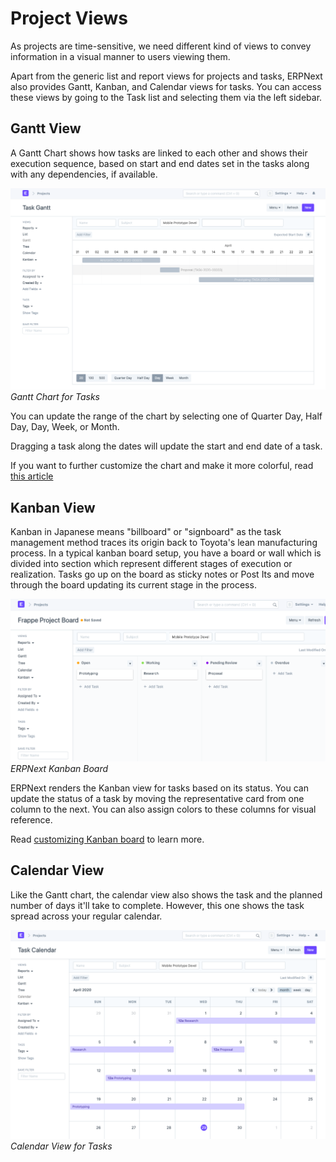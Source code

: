 
# Project Views



As projects are time-sensitive, we need different kind of views to convey information in a visual manner to users viewing them.


Apart from the generic list and report views for projects and tasks, ERPNext also provides Gantt, Kanban, and Calendar views for tasks. You can access these views by going to the Task list and selecting them via the left sidebar.


## Gantt View


A Gantt Chart shows how tasks are linked to each other and shows their execution sequence, based on start and end dates set in the tasks along with any dependencies, if available.


![Task - Gantt View](/files/task-gantt-chart.png)
*Gantt Chart for Tasks*


You can update the range of the chart by selecting one of Quarter Day, Half Day, Day, Week, or Month.


Dragging a task along the dates will update the start and end date of a task.


If you want to further customize the chart and make it more colorful, read [this article](/docs/en/projects/articles/make-a-colorful-gantt-chart)


## Kanban View


Kanban in Japanese means "billboard" or "signboard" as the task management method traces its origin back to Toyota's lean manufacturing process. In a typical kanban board setup, you have a board or wall which is divided into section which represent different stages of execution or realization. Tasks go up on the board as sticky notes or Post Its and move through the board updating its current stage in the process.


![Task - Kanban View](/files/task-kanban.png)
*ERPNext Kanban Board*


ERPNext renders the Kanban view for tasks based on its status. You can update the status of a task by moving the representative card from one column to the next. You can also assign colors to these columns for visual reference.


Read [customizing Kanban board](/docs/en/customize-erpnext/kanban-board) to learn more.


## Calendar View


Like the Gantt chart, the calendar view also shows the task and the planned number of days it'll take to complete. However, this one shows the task spread across your regular calendar.


![Task - Calendar View](/files/task-calendar.png)
*Calendar View for Tasks*




